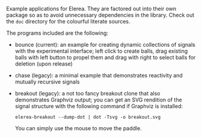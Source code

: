 Example applications for Elerea. They are factored out into their own
package so as to avoid unnecessary dependencies in the library. Check
out the `doc` directory for the colourful literate sources.

The programs included are the following:

* bounce (current): an example for creating dynamic collections of
  signals with the experimental interface; left click to create
  balls, drag existing balls with left button to propel them and
  drag with right to select balls for deletion (upon release)

* chase (legacy): a minimal example that demonstrates reactivity and
  mutually recursive signals

* breakout (legacy): a not too fancy breakout clone that also
  demonstrates Graphviz output; you can get an SVG rendition of the
  signal structure with the following command if Graphviz is
  installed:

  `elerea-breakout --dump-dot | dot -Tsvg -o breakout.svg`

  You can simply use the mouse to move the paddle.
